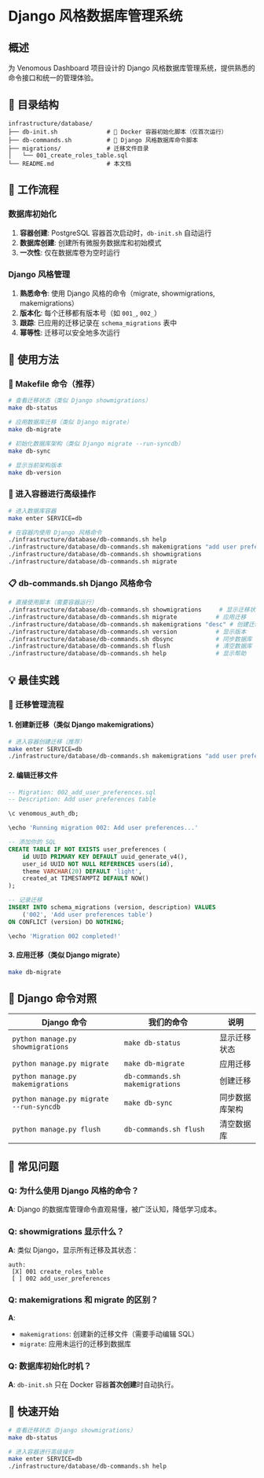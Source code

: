 # Django 风格数据库管理系统

## 概述

为 Venomous Dashboard 项目设计的 Django 风格数据库管理系统，提供熟悉的命令接口和统一的管理体验。

## 📁 目录结构

```
infrastructure/database/
├── db-init.sh              # 🎯 Docker 容器初始化脚本（仅首次运行）
├── db-commands.sh          # 🎯 Django 风格数据库命令脚本
├── migrations/             # 迁移文件目录
│   └── 001_create_roles_table.sql
└── README.md               # 本文档
```

## 🔄 工作流程

### 数据库初始化
1. **容器创建**: PostgreSQL 容器首次启动时，`db-init.sh` 自动运行
2. **数据库创建**: 创建所有微服务数据库和初始模式
3. **一次性**: 仅在数据库卷为空时运行

### Django 风格管理
1. **熟悉命令**: 使用 Django 风格的命令（migrate, showmigrations, makemigrations）
2. **版本化**: 每个迁移都有版本号（如 `001_`, `002_`）
3. **跟踪**: 已应用的迁移记录在 `schema_migrations` 表中
4. **幂等性**: 迁移可以安全地多次运行

## 📖 使用方法

### 🎯 Makefile 命令（推荐）

```bash
# 查看迁移状态（类似 Django showmigrations）
make db-status

# 应用数据库迁移（类似 Django migrate）
make db-migrate

# 初始化数据库架构（类似 Django migrate --run-syncdb）
make db-sync

# 显示当前架构版本
make db-version
```

### 🔧 进入容器进行高级操作

```bash
# 进入数据库容器
make enter SERVICE=db

# 在容器内使用 Django 风格命令
./infrastructure/database/db-commands.sh help
./infrastructure/database/db-commands.sh makemigrations "add user preferences"
./infrastructure/database/db-commands.sh showmigrations
./infrastructure/database/db-commands.sh migrate
```

### 📋 db-commands.sh Django 风格命令

```bash
# 直接使用脚本（需要容器运行）
./infrastructure/database/db-commands.sh showmigrations     # 显示迁移状态
./infrastructure/database/db-commands.sh migrate           # 应用迁移
./infrastructure/database/db-commands.sh makemigrations "desc" # 创建迁移
./infrastructure/database/db-commands.sh version           # 显示版本
./infrastructure/database/db-commands.sh dbsync            # 同步数据库
./infrastructure/database/db-commands.sh flush             # 清空数据库
./infrastructure/database/db-commands.sh help              # 显示帮助
```

## 💡 最佳实践

### 🔄 迁移管理流程

#### 1. 创建新迁移（类似 Django makemigrations）
```bash
# 进入容器创建迁移（推荐）
make enter SERVICE=db
./infrastructure/database/db-commands.sh makemigrations "add user preferences table"
```

#### 2. 编辑迁移文件
```sql
-- Migration: 002_add_user_preferences.sql
-- Description: Add user preferences table

\c venomous_auth_db;

\echo 'Running migration 002: Add user preferences...'

-- 添加你的 SQL
CREATE TABLE IF NOT EXISTS user_preferences (
    id UUID PRIMARY KEY DEFAULT uuid_generate_v4(),
    user_id UUID NOT NULL REFERENCES users(id),
    theme VARCHAR(20) DEFAULT 'light',
    created_at TIMESTAMPTZ DEFAULT NOW()
);

-- 记录迁移
INSERT INTO schema_migrations (version, description) VALUES
    ('002', 'Add user preferences table')
ON CONFLICT (version) DO NOTHING;

\echo 'Migration 002 completed!'
```

#### 3. 应用迁移（类似 Django migrate）
```bash
make db-migrate
```

## 🎯 Django 命令对照

| Django 命令 | 我们的命令 | 说明 |
|------------|----------|------|
| `python manage.py showmigrations` | `make db-status` | 显示迁移状态 |
| `python manage.py migrate` | `make db-migrate` | 应用迁移 |
| `python manage.py makemigrations` | `db-commands.sh makemigrations` | 创建迁移 |
| `python manage.py migrate --run-syncdb` | `make db-sync` | 同步数据库架构 |
| `python manage.py flush` | `db-commands.sh flush` | 清空数据库 |

## 🎯 常见问题

### Q: 为什么使用 Django 风格的命令？
**A**: Django 的数据库管理命令直观易懂，被广泛认知，降低学习成本。

### Q: showmigrations 显示什么？
**A**: 类似 Django，显示所有迁移及其状态：
```
auth:
 [X] 001 create_roles_table
 [ ] 002 add_user_preferences
```

### Q: makemigrations 和 migrate 的区别？
**A**:
- `makemigrations`: 创建新的迁移文件（需要手动编辑 SQL）
- `migrate`: 应用未运行的迁移到数据库

### Q: 数据库初始化时机？
**A**: `db-init.sh` 只在 Docker 容器**首次创建**时自动执行。

## 🚀 快速开始

```bash
# 查看迁移状态（Django showmigrations）
make db-status

# 进入容器进行高级操作
make enter SERVICE=db
./infrastructure/database/db-commands.sh help
```